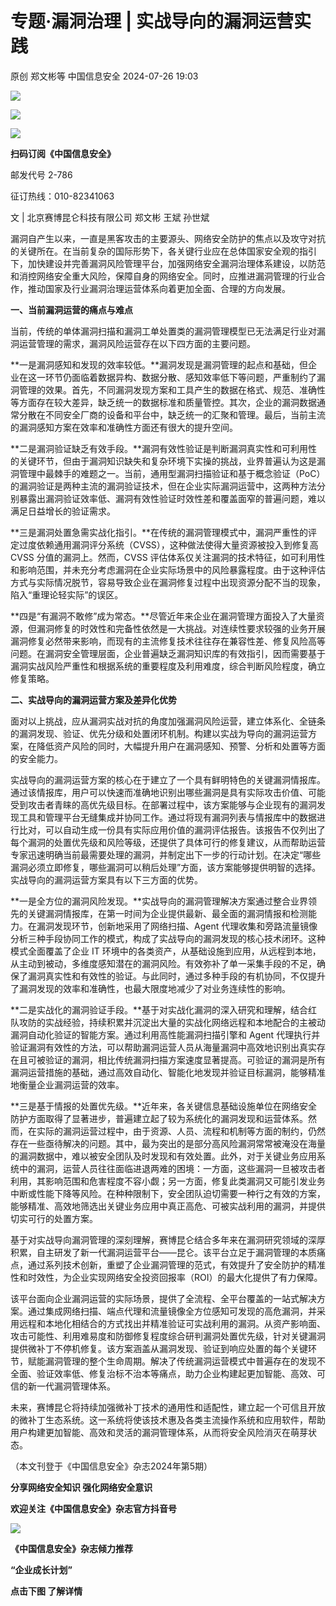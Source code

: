 #  专题·漏洞治理 | 实战导向的漏洞运营实践   
原创 郑文彬等  中国信息安全   2024-07-26 19:03  
  
![](https://mmbiz.qpic.cn/sz_mmbiz_gif/1brjUjbpg5z5J16kEjEXfjwN7lUp3agsPV7mP7rEWFH1B741pBltSxByuVicqt9CD8s825b5e5H5umHRS0YNALA/640?wx_fmt=gif&from=appmsg "")  
  
![](https://mmbiz.qpic.cn/sz_mmbiz_png/1brjUjbpg5z5J16kEjEXfjwN7lUp3agsbmD9cbvlHuibZ0RSjXichre4cM0Af7ib84Q5s9LVsLOjl4XwZia4lGOY3Q/640?wx_fmt=png&from=appmsg "")  
  
![](https://mmbiz.qpic.cn/sz_mmbiz_gif/1brjUjbpg5z5J16kEjEXfjwN7lUp3agsPV7mP7rEWFH1B741pBltSxByuVicqt9CD8s825b5e5H5umHRS0YNALA/640?wx_fmt=gif&from=appmsg "")  
  
**扫码订阅《中国信息安全》**  
  
  
邮发代号 2-786  
  
征订热线：010-82341063  
  
  
  
文 | 北京赛博昆仑科技有限公司 郑文彬 王斌 孙世斌  
  
漏洞自产生以来，一直是黑客攻击的主要源头、网络安全防护的焦点以及攻守对抗的关键所在。在当前复杂的国际形势下，各关键行业应在总体国家安全观的指引下，加快建设并完善漏洞风险管理平台，加强网络安全漏洞治理体系建设，以防范和消控网络安全重大风险，保障自身的网络安全。同时，应推进漏洞管理的行业合作，推动国家及行业漏洞治理运营体系向着更加全面、合理的方向发展。  
  
  
**一、当前漏洞运营的痛点与难点**  
  
当前，传统的单体漏洞扫描和漏洞工单处置类的漏洞管理模型已无法满足行业对漏洞运营管理的需求，漏洞风险运营存在以下四方面的主要问题。  
  
**一是漏洞感知和发现的效率较低。**漏洞发现是漏洞管理的起点和基础，但企业在这一环节仍面临着数据异构、数据分散、感知效率低下等问题，严重制约了漏洞管理的效果。首先，不同漏洞发现方案和工具产生的数据在格式、规范、准确性等方面存在较大差异，缺乏统一的数据标准和质量管控。其次，企业的漏洞数据通常分散在不同安全厂商的设备和平台中，缺乏统一的汇聚和管理。最后，当前主流的漏洞感知方案在效率和准确性方面还有很大的提升空间。  
  
**二是漏洞验证缺乏有效手段。**漏洞有效性验证是判断漏洞真实性和可利用性的关键环节，但由于漏洞知识缺失和复杂环境下实操的挑战，业界普遍认为这是漏洞管理中最棘手的难题之一。当前，通用型漏洞扫描验证和基于概念验证（PoC）的漏洞验证是两种主流的漏洞验证技术，但在企业实际漏洞运营中，这两种方法分别暴露出漏洞验证效率低、漏洞有效性验证时效性差和覆盖面窄的普遍问题，难以满足日益增长的验证需求。  
  
**三是漏洞处置急需实战化指引。**在传统的漏洞管理模式中，漏洞严重性的评定过度依赖通用漏洞评分系统（CVSS），这种做法使得大量资源被投入到修复高 CVSS 分值的漏洞上。然而，CVSS 评估体系仅关注漏洞的技术特征，如可利用性和影响范围，并未充分考虑漏洞在企业实际场景中的风险暴露程度。由于这种评估方式与实际情况脱节，容易导致企业在漏洞修复过程中出现资源分配不当的现象，陷入“重理论轻实际”的误区。  
  
**四是“有漏洞不敢修”成为常态。**尽管近年来企业在漏洞管理方面投入了大量资源，但漏洞修复的时效性和完备性依然是一大挑战。对连续性要求较强的业务开展漏洞修复必然带来影响，而现有的主流修复技术往往存在兼容性差、修复风险高等问题。在漏洞安全管理层面，企业普遍缺乏漏洞知识库的有效指引，因而需要基于漏洞实战风险严重性和根据系统的重要程度及利用难度，综合判断风险程度，确立修复策略。  
  
  
**二、实战导向的漏洞运营方案及差异化优势**  
  
面对以上挑战，应从漏洞实战对抗的角度加强漏洞风险运营，建立体系化、全链条的漏洞发现、验证、优先分级和处置闭环机制。构建以实战为导向的漏洞运营方案，在降低资产风险的同时，大幅提升用户在漏洞感知、预警、分析和处置等方面的安全能力。  
  
实战导向的漏洞运营方案的核心在于建立了一个具有鲜明特色的关键漏洞情报库。通过该情报库，用户可以快速而准确地识别出哪些漏洞是具有实际攻击价值、可能受到攻击者青睐的高优先级目标。在部署过程中，该方案能够与企业现有的漏洞发现工具和管理平台无缝集成并协同工作。通过将现有漏洞列表与情报库中的数据进行比对，可以自动生成一份具有实际应用价值的漏洞评估报告。该报告不仅列出了每个漏洞的处置优先级和风险等级，还提供了具体可行的修复建议，从而帮助运营专家迅速明确当前最需要处理的漏洞，并制定出下一步的行动计划。在决定“哪些漏洞必须立即修复，哪些漏洞可以稍后处理”方面，该方案能够提供明智的选择。实战导向的漏洞运营方案具有以下三方面的优势。  
  
**一是全方位的漏洞风险发现。**实战导向的漏洞管理解决方案通过整合业界领先的关键漏洞情报库，在第一时间为企业提供最新、最全面的漏洞情报和检测能力。在漏洞发现环节，创新地采用了网络扫描、Agent 代理收集和旁路流量镜像分析三种手段协同工作的模式，构成了实战导向的漏洞发现的核心技术闭环。这种模式全面覆盖了企业 IT 环境中的各类资产，从基础设施到应用，从远程到本地，从主动到被动，多维度感知潜在的漏洞风险。有效弥补了单一采集手段的不足，确保了漏洞真实性和有效性的验证。与此同时，通过多种手段的有机协同，不仅提升了漏洞发现的效率和准确性，也最大限度地减少了对业务连续性的影响。  
  
**二是实战化的漏洞验证手段。**基于对实战化漏洞的深入研究和理解，结合红队攻防的实战经验，持续积累并沉淀出大量的实战化网络远程和本地配合的主被动漏洞自动化验证的智能方案。通过利用高性能漏洞扫描引擎和 Agent 代理执行并验证漏洞有效性的方法，可以帮助漏洞运营人员从海量漏洞中高效地识别出真实存在且可被验证的漏洞，相比传统漏洞扫描方案速度显著提高。可验证的漏洞是所有漏洞运营措施的基础，通过高效自动化、智能化地发现并验证目标漏洞，能够精准地衡量企业漏洞运营的效率。  
  
**三是基于情报的处置优先级。**近年来，各关键信息基础设施单位在网络安全防护方面取得了显著进步，普遍建立起了较为系统化的漏洞发现和运营体系。然而，在实际的漏洞运营过程中，由于资源、人员、流程和机制等方面的制约，仍然存在一些亟待解决的问题。其中，最为突出的是部分高风险漏洞常常被淹没在海量的漏洞数据中，难以被安全团队及时发现和有效处置。此外，对于关键业务应用系统中的漏洞，运营人员往往面临进退两难的困境：一方面，这些漏洞一旦被攻击者利用，其影响范围和危害程度不容小觑；另一方面，修复此类漏洞又可能引发业务中断或性能下降等风险。在种种限制下，安全团队迫切需要一种行之有效的方案，能够精准、高效地筛选出关键业务应用中真正高危、可被实战利用的漏洞，并提供切实可行的处置方案。  
  
基于对实战导向漏洞管理的深刻理解，赛博昆仑结合多年来在漏洞研究领域的深厚积累，自主研发了新一代漏洞运营平台——昆仑。该平台立足于漏洞管理的本质痛点，通过系列技术创新，重塑了企业漏洞管理的范式，有效提升了安全防护的精准性和时效性，为企业实现网络安全投资回报率（ROI）的最大化提供了有力保障。  
  
该平台面向企业漏洞运营的实际场景，提供了全流程、全平台覆盖的一站式解决方案。通过集成网络扫描、端点代理和流量镜像全方位感知可发现的高危漏洞，并采用远程和本地化相结合的方式找出并精准验证可实战利用的漏洞。从资产影响面、攻击可能性、利用难易度和防御修复程度综合研判漏洞处置优先级，针对关键漏洞提供微补丁不停机修复。该方案涵盖从漏洞发现、验证到响应处置的每个关键环节，赋能漏洞管理的整个生命周期。解决了传统漏洞运营模式中普遍存在的发现不全面、验证效率低、修复治标不治本等痛点，助力企业构建起更加智能、高效、可信的新一代漏洞管理体系。  
  
未来，赛博昆仑将持续加强微补丁技术的通用性和适配性，建立起一个可信且开放的微补丁生态系统。这一系统将使该技术惠及各类主流操作系统和应用软件，帮助用户构建更加智能、高效和灵活的漏洞管理体系，从而将安全风险消灭在萌芽状态。  
  
（本文刊登于《中国信息安全》杂志2024年第5期）  
  
  
  
**分享网络安全知识 强化网络安全意识**  
  
**欢迎关注《中国信息安全》杂志官方抖音号**  
  
![](https://mmbiz.qpic.cn/sz_mmbiz_jpg/1brjUjbpg5z5J16kEjEXfjwN7lUp3ags5XmdeQl7rXZ6701yQic3dvvpdmPPpdkdTuxSaHbiaecfkeweRLEHpdkw/640?wx_fmt=jpeg&from=appmsg "")  
  
  
**《中国信息安全》杂志倾力推荐**  
  
**“企业成长计划”**  
  
  
**点击下图 了解详情**  
  
  
  
[](http://mp.weixin.qq.com/s?__biz=MzA5MzE5MDAzOA==&mid=2664162643&idx=1&sn=fcc4f3a6047a0c2f4e4cc0181243ee18&chksm=8b5ee7aabc296ebc7c8c9b145f16e6a5cf8316143db3edce69f2a312214d50a00f65d775198d&scene=21#wechat_redirect)  
  
  
